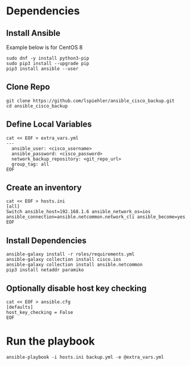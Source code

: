 # Dependencies

## Install Ansible
Example below is for CentOS 8
```
sudo dnf -y install python3-pip
sudo pip3 install --upgrade pip
pip3 install ansible --user
```

## Clone Repo
```
git clone https://github.com/lspiehler/ansible_cisco_backup.git
cd ansible_cisco_backup
```

## Define Local Variables
```
cat << EOF > extra_vars.yml
---
  ansible_user: <cisco_username>
  ansible_password: <cisco_password>
  network_backup_repository: <git_repo_url>
  group_tag: all
EOF
```

## Create an inventory
```
cat << EOF > hosts.ini
[all]
Switch ansible_host=192.168.1.6 ansible_network_os=ios ansible_connection=ansible.netcommon.network_cli ansible_become=yes
EOF
```

## Install Dependencies
```
ansible-galaxy install -r roles/requirements.yml
ansible-galaxy collection install cisco.ios
ansible-galaxy collection install ansible.netcommon
pip3 install netaddr paramiko
```

## Optionally disable host key checking
```
cat << EOF > ansible.cfg
[defaults]
host_key_checking = False
EOF
```

# Run the playbook
```
ansible-playbook -i hosts.ini backup.yml -e @extra_vars.yml
```
